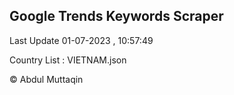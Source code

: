 

## Google Trends Keywords Scraper 
 
Last Update 01-07-2023 , 10:57:49

Country List :
VIETNAM.json



© Abdul Muttaqin 
